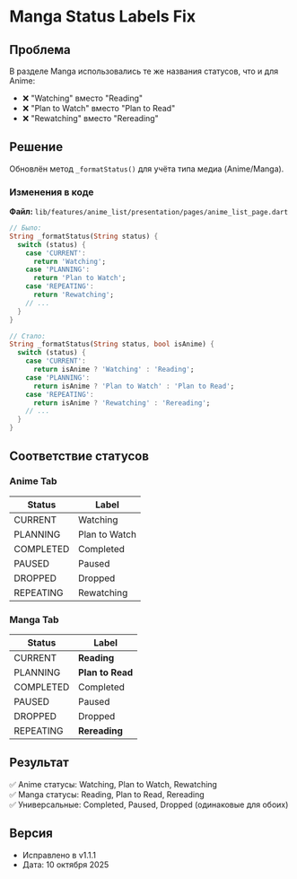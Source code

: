 # Manga Status Labels Fix

## Проблема
В разделе Manga использовались те же названия статусов, что и для Anime:
- ❌ "Watching" вместо "Reading"
- ❌ "Plan to Watch" вместо "Plan to Read"
- ❌ "Rewatching" вместо "Rereading"

## Решение

Обновлён метод `_formatStatus()` для учёта типа медиа (Anime/Manga).

### Изменения в коде

**Файл:** `lib/features/anime_list/presentation/pages/anime_list_page.dart`

```dart
// Было:
String _formatStatus(String status) {
  switch (status) {
    case 'CURRENT':
      return 'Watching';
    case 'PLANNING':
      return 'Plan to Watch';
    case 'REPEATING':
      return 'Rewatching';
    // ...
  }
}

// Стало:
String _formatStatus(String status, bool isAnime) {
  switch (status) {
    case 'CURRENT':
      return isAnime ? 'Watching' : 'Reading';
    case 'PLANNING':
      return isAnime ? 'Plan to Watch' : 'Plan to Read';
    case 'REPEATING':
      return isAnime ? 'Rewatching' : 'Rereading';
    // ...
  }
}
```

## Соответствие статусов

### Anime Tab
| Status      | Label           |
|-------------|-----------------|
| CURRENT     | Watching        |
| PLANNING    | Plan to Watch   |
| COMPLETED   | Completed       |
| PAUSED      | Paused          |
| DROPPED     | Dropped         |
| REPEATING   | Rewatching      |

### Manga Tab
| Status      | Label           |
|-------------|-----------------|
| CURRENT     | **Reading**     |
| PLANNING    | **Plan to Read**|
| COMPLETED   | Completed       |
| PAUSED      | Paused          |
| DROPPED     | Dropped         |
| REPEATING   | **Rereading**   |

## Результат

✅ Anime статусы: Watching, Plan to Watch, Rewatching  
✅ Manga статусы: Reading, Plan to Read, Rereading  
✅ Универсальные: Completed, Paused, Dropped (одинаковые для обоих)

## Версия
- Исправлено в v1.1.1
- Дата: 10 октября 2025
